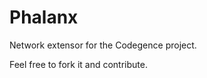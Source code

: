 Phalanx
=======

Network extensor for the Codegence project.

Feel free to fork it and contribute.

